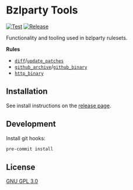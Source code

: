 # Bzlparty Tools

[![Test](https://github.com/bzlparty/tools/actions/workflows/test.yaml/badge.svg?branch=main&event=push)](https://github.com/bzlparty/tools/actions/workflows/test.yaml)
[![Release](https://img.shields.io/github/v/release/bzlparty/tools?label=Release)](https://github.com/bzlparty/tools/releases/latest)

Functionality and tooling used in bzlparty rulesets.

**Rules**

- [`diff`](/docs/diff.md#diff)/[`update_patches`](/docs/diff.md#update_patches)
- [`github_archive`](/docs/github.md#github_archive)/[`github_binary`](/docs/github.md#github_binary)
- [`http_binary`](/docs/http.md#http_binary)

## Installation

See install instructions on the [release page](https://github.com/bzlparty/tools/releases).

## Development

Install git hooks:

```bash
pre-commit install
```

## License

[GNU GPL 3.0](/LICENSE)
